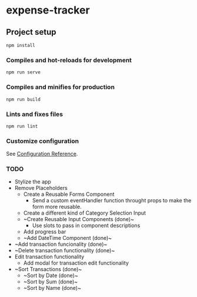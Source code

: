 # expense-tracker

## Project setup

```
npm install
```

### Compiles and hot-reloads for development

```
npm run serve
```

### Compiles and minifies for production

```
npm run build
```

### Lints and fixes files

```
npm run lint
```

### Customize configuration

See [Configuration Reference](https://cli.vuejs.org/config/).

### TODO

- Stylize the app
- Remove Placeholders
  - Create a Reusable Forms Component
    - Send a custom eventHandler function throught props to make the form more reusable.
  - Create a different kind of Category Selection Input
  - ~Create Reusable Input Components (done)~
    - Use slots to pass in component descriptions
  - Add progress bar
  - ~Add DateTime Component (done)~
- ~Add transaction funcionality (done)~
- ~Delete transaction functionality (done)~
- Edit transaction functionality
  - Add modal for transaction edit functionality
- ~Sort Transactions (done)~
  - ~Sort by Date (done)~
  - ~Sort by Sum (done)~
  - ~Sort by Name (done)~
